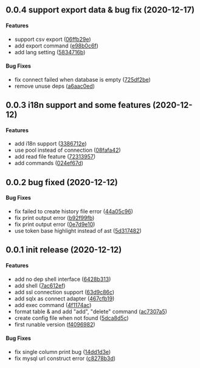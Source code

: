 <a name="0.0.4"></a>
## 0.0.4 support export data & bug fix (2020-12-17)


#### Features

*   support csv export ([06ffb29e](https://github.com/PrivateRookie/dcli/commit/06ffb29ed40395bb56e92408fa671eba5ae11cbe))
*   add export command ([e98b0c6f](https://github.com/PrivateRookie/dcli/commit/e98b0c6fa39dace54c9d746706b19e778676cb58))
*   add lang setting ([5834716b](https://github.com/PrivateRookie/dcli/commit/5834716b326931cca8c15d805c0be42149500712))

#### Bug Fixes

*   fix connect failed when database is empty ([725df2be](https://github.com/PrivateRookie/dcli/commit/725df2be3e75b5f1bb6cf6f456d54ff9af24af6f))
*   remove unuse deps ([a6aac0ed](https://github.com/PrivateRookie/dcli/commit/a6aac0edd5b9b85516ce717f961816c381def653))



<a name="0.0.3"></a>
## 0.0.3 i18n support and some features (2020-12-12)


#### Features

*   add i18n support ([3386712e](https://github.com/PrivateRookie/dcli/commit/3386712e7d8d087e66112584d67528bbeb11a20f))
*   use pool instead of connection ([08fafa42](https://github.com/PrivateRookie/dcli/commit/08fafa428bf3e371c657c9c3dc2977822461a6c5))
*   add read file feature ([72313957](https://github.com/PrivateRookie/dcli/commit/7231395787f5142551bd2d2ac04d51eb07905e28))
*   add commands ([024ef67d](https://github.com/PrivateRookie/dcli/commit/024ef67df4bdbc1b60b3ea121a83d99108af1ea4))



<a name="0.0.2"></a>
## 0.0.2 bug fixed (2020-12-12)


#### Bug Fixes

*   fix failed to create history file error ([44a05c96](https://github.com/PrivateRookie/dcli/commit/44a05c967525de2f820f6e00ac4eca3b0b7503db))
*   fix print output error ([b92f99fb](https://github.com/PrivateRookie/dcli/commit/b92f99fb40859ed3a43e6778ca9b5a7e17518aec))
*   fix print output error ([0e7d9e10](https://github.com/PrivateRookie/dcli/commit/0e7d9e1006855204c561e5eaeb4696cb0b7c057a))
*   use token base highlight instead of ast ([5d317482](https://github.com/PrivateRookie/dcli/commit/5d317482aa1578a5e6950cd07a439fb9e3e4058d))



<a name="0.0.1"></a>
## 0.0.1 init release (2020-12-12)


#### Features

*   add no dep shell interface ([6428b313](https://github.com/PrivateRookie/dcli/commit/6428b313130e4c0f77ee63a9427de3be33f1f1ab))
*   add shell ([7ac612ef](https://github.com/PrivateRookie/dcli/commit/7ac612ef2632f8e17dbc85503428142862868d4b))
*   add ssl connection support ([63d9c86c](https://github.com/PrivateRookie/dcli/commit/63d9c86c88122abd47c9122d8c12eaceb650fd6c))
*   add sqlx as connect adapter ([467cfb19](https://github.com/PrivateRookie/dcli/commit/467cfb19f9bb7b74d7d2d948e318dd9b60eddf36))
*   add exec command ([4f1174ac](https://github.com/PrivateRookie/dcli/commit/4f1174acdba7681c8eadc4d22cc83ec1bb15ed69))
*   format table & and add "add", "delete" command ([ac7307a5](https://github.com/PrivateRookie/dcli/commit/ac7307a57b2c4ac570f7ce69613fc784898300a1))
*   create config file when not found ([5dca8d5c](https://github.com/PrivateRookie/dcli/commit/5dca8d5c3c499727909605f053cb44fff7a74d19))
*   first runable version ([f4096982](https://github.com/PrivateRookie/dcli/commit/f4096982ee1908d941ea42873ba0ddfb83a37d28))

#### Bug Fixes

*   fix single column print bug ([14dd1d3e](https://github.com/PrivateRookie/dcli/commit/14dd1d3e89bdf26c4608b358e465691ff4b1226b))
*   fix mysql url construct error ([c8278b3d](https://github.com/PrivateRookie/dcli/commit/c8278b3d9cb1654d34f584af85b90d2106b510b6))



